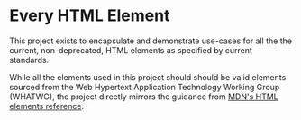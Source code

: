 # Every HTML Element

This project exists to encapsulate and demonstrate use-cases for all the the current, non-deprecated, HTML elements as specified by current standards.

While all the elements used in this project should should be valid elements sourced from the Web Hypertext Application Technology Working Group (WHATWG), the project directly mirrors the guidance from [MDN's HTML elements reference](https://github.com/facebook/create-react-app).
